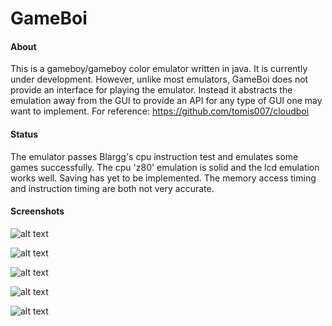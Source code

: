 # GameBoi

#### About
This is a gameboy/gameboy color emulator written in java. It is currently
under development. However, unlike most emulators, GameBoi does not
provide an interface for playing the emulator. Instead it abstracts the
emulation away from the GUI to provide an API for any type of GUI one may
want to implement. For reference: https://github.com/tomis007/cloudboi


#### Status
The emulator passes Blargg's cpu instruction test and
emulates some games successfully. The cpu 'z80' emulation
is solid and the lcd emulation works well. Saving has yet to be implemented.
The memory access timing and instruction timing are both not very accurate.

#### Screenshots  

![alt text][cpu_instr]  

![alt text][mario_1]  

![alt text][mario_2]  

![alt text][link]  

![alt text][pokemon]  



[cpu_instr]: https://github.com/tomis007/gameboi/blob/master/screenshots/blargg_cpu_instructions.png
[mario_1]: https://github.com/tomis007/gameboi/blob/master/screenshots/mario_land_2_1.png
[mario_2]: https://github.com/tomis007/gameboi/blob/master/screenshots/mario_land_2_2.png
[link]: https://github.com/tomis007/gameboi/blob/master/screenshots/Links_Awakening.png
[pokemon]: https://github.com/tomis007/gameboi/blob/master/screenshots/pokemon.png
